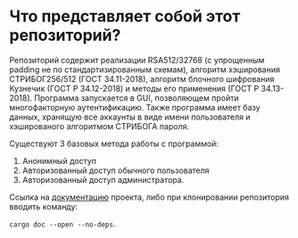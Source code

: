 # Что представляет собой этот репозиторий?
Репозиторий содержит реализации RSA512/32768 (с упрощенным padding не по стандартизированным схемам), алгоритм хэширования СТРИБОГ256/512 (ГОСТ 34.11-2018), алгоритм блочного шифрования Кузнечик (ГОСТ Р 34.12-2018) и методы его применения (ГОСТ Р 34.13-2018).
Программа запускается в GUI, позволяющем пройти многофакторную аутентификацию. Также программа имеет базу данных, хранящую все аккаунты в виде имени пользователя
и хэшированого алгоритмом СТРИБОГА пароля. 
  
Существуют 3 базовых метода работы с программой:
  1. Анонимный доступ
  2. Авторизованный доступ обычного пользователя
  3. Авторизованный доступ администратора.

Ссылка на [документацию](https://dickhat.github.io/CyberSecurity/) проекта, либо при клонировании репозитория вводить команду:

```cargo doc --open --no-deps```.
